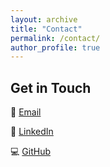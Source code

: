 ```yaml
---
layout: archive
title: "Contact"
permalink: /contact/
author_profile: true
---
```


<!-- Content coming soon -->

## Get in Touch

📧 [Email](mailto:anhmilan@gmail.com)

🔗 [LinkedIn](https://www.linkedin.com/in/aeghnquy)

💻 [GitHub](https://github.com/jyanqa) 